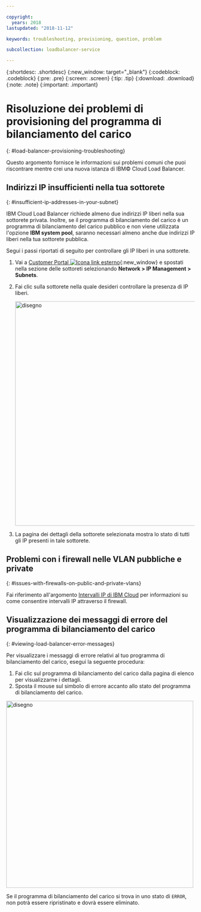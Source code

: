 ```yaml
---

copyright:
  years: 2018
lastupdated: "2018-11-12"

keywords: troubleshooting, provisioning, question, problem

subcollection: loadbalancer-service

---
```


{:shortdesc: .shortdesc}
{:new_window: target="_blank"}
{:codeblock: .codeblock}
{:pre: .pre}
{:screen: .screen}
{:tip: .tip}
{:download: .download}
{:note: .note}
{:important: .important}

# Risoluzione dei problemi di provisioning del programma di bilanciamento del carico
{: #load-balancer-provisioning-troubleshooting}

Questo argomento fornisce le informazioni sui problemi comuni che puoi riscontrare mentre crei una nuova istanza di IBM© Cloud Load Balancer.

## Indirizzi IP insufficienti nella tua sottorete
{: #insufficient-ip-addresses-in-your-subnet}

IBM Cloud Load Balancer richiede almeno due indirizzi IP liberi nella sua sottorete privata. Inoltre, se il programma di bilanciamento del carico è un programma di bilanciamento del carico pubblico e non viene utilizzata l'opzione **IBM system pool**, saranno necessari almeno anche due indirizzi IP liberi nella tua sottorete pubblica.

Segui i passi riportati di seguito per controllare gli IP liberi in una sottorete.

1. Vai a [Customer Portal ![Icona link esterno](../../icons/launch-glyph.svg "Icona link esterno")](https://control.softlayer.com){:new_window} e spostati nella sezione delle sottoreti selezionando **Network > IP Management > Subnets**.

2. Fai clic sulla sottorete nella quale desideri controllare la presenza di IP liberi.

	<img src="images/subnet_list.png" alt="disegno" style="width: 600px;"/>

3. La pagina dei dettagli della sottorete selezionata mostra lo stato di tutti gli IP presenti in tale sottorete.

## Problemi con i firewall nelle VLAN pubbliche e private
{: #issues-with-firewalls-on-public-and-private-vlans}

Fai riferimento all'argomento [Intervalli IP di IBM Cloud](/docs/infrastructure/hardware-firewall-dedicated?topic=hardware-firewall-dedicated-ibm-cloud-ip-ranges#ibm-cloud-ip-ranges) per informazioni su come consentire intervalli IP attraverso il firewall.

## Visualizzazione dei messaggi di errore del programma di bilanciamento del carico
{: #viewing-load-balancer-error-messages}

Per visualizzare i messaggi di errore relativi al tuo programma di bilanciamento del carico, esegui la seguente procedura:

1. Fai clic sul programma di bilanciamento del carico dalla pagina di elenco per visualizzarne i dettagli.
2. Sposta il mouse sul simbolo di errore accanto allo stato del programma di bilanciamento del carico.

<img src="images/lbaas_error_message.png" alt="disegno" style="width: 500px;"/>

Se il programma di bilanciamento del carico si trova in uno stato di `ERROR`, non potrà essere ripristinato e dovrà essere eliminato.
